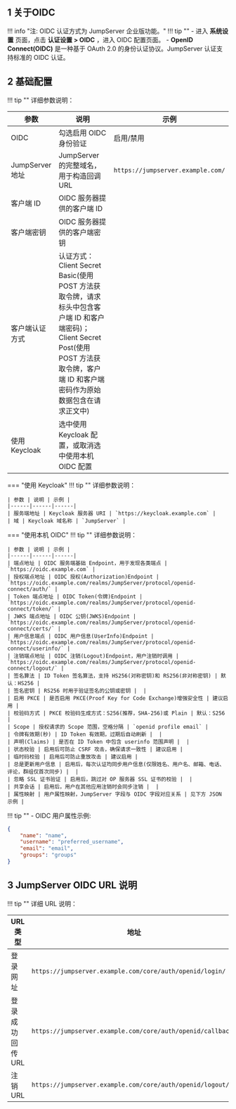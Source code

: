 ## 1 关于OIDC

!!! info "注: OIDC 认证方式为 JumpServer 企业版功能。"
!!! tip ""
    - 进入 **系统设置** 页面，点击 **认证设置 > OIDC** ，进入 OIDC 配置页面。
    - **OpenID Connect(OIDC)** 是一种基于 OAuth 2.0 的身份认证协议。JumpServer 认证支持标准的 OIDC 认证。

## 2 基础配置
!!! tip ""
    详细参数说明：

| 参数 | 说明 | 示例 |
|------|------|------|
| OIDC | 勾选启用 OIDC 身份验证 | 启用/禁用 |
| JumpServer 地址 | JumpServer 的完整域名，用于构造回调 URL | `https://jumpserver.example.com/` |
| 客户端 ID | OIDC 服务器提供的客户端 ID |  |
| 客户端密钥 | OIDC 服务器提供的客户端密钥 |  |
| 客户端认证方式 | 认证方式：Client Secret Basic(使用 POST 方法获取令牌，请求标头中包含客户端 ID 和客户端密码)；Client Secret Post(使用 POST 方法获取令牌，客户端 ID 和客户端密码作为原始数据包含在请求正文中) |  |
| 使用 Keycloak | 选中使用 Keycloak 配置，或取消选中使用本机 OIDC 配置 |  |

=== "使用 Keycloak"
    !!! tip ""
        详细参数说明：

    | 参数 | 说明 | 示例 |
    |------|------|------|
    | 服务端地址 | Keycloak 服务器 URI | `https://keycloak.example.com` |
    | 域 | Keycloak 域名称 | `JumpServer` |


=== "使用本机 OIDC"
    !!! tip ""
        详细参数说明：

    | 参数 | 说明 | 示例 |
    |------|------|------|
    | 端点地址 | OIDC 服务端基础 Endpoint，用于发现各类端点 | `https://oidc.example.com` |
    | 授权端点地址 | OIDC 授权(Authorization)Endpoint | `https://oidc.example.com/realms/JumpServer/protocol/openid-connect/auth/` |
    | Token 端点地址 | OIDC Token(令牌)Endpoint | `https://oidc.example.com/realms/JumpServer/protocol/openid-connect/token/` |
    | JWKS 端点地址 | OIDC 公钥(JWKS)Endpoint | `https://oidc.example.com/realms/JumpServer/protocol/openid-connect/certs/` |
    | 用户信息端点 | OIDC 用户信息(UserInfo)Endpoint | `https://oidc.example.com/realms/JumpServer/protocol/openid-connect/userinfo/` |
    | 注销端点地址 | OIDC 注销(Logout)Endpoint，用户注销时调用 | `https://oidc.example.com/realms/JumpServer/protocol/openid-connect/logout/` |
    | 签名算法 | ID Token 签名算法，支持 HS256(对称密钥)和 RS256(非对称密钥) | 默认：HS256 |
    | 签名密钥 | RS256 时用于验证签名的公钥或密钥 |  |
    | 启用 PKCE | 是否启用 PKCE(Proof Key for Code Exchange)增强安全性 | 建议启用 |
    | 校验码方式 | PKCE 校验码生成方式：S256(推荐，SHA-256)或 Plain | 默认：S256 |
    | Scope | 授权请求的 Scope 范围，空格分隔 | `openid profile email` |
    | 令牌有效期(秒) | ID Token 有效期，过期后自动刷新 |  |
    | 声明(Claims) | 是否在 ID Token 中包含 userinfo 范围声明 |  |
    | 状态校验 | 启用后可防止 CSRF 攻击，确保请求一致性 | 建议启用 |
    | 临时码校验 | 启用后可防止重放攻击 | 建议启用 |
    | 总是更新用户信息 | 启用后，每次认证均同步用户信息(仅限姓名、用户名、邮箱、电话、评论，群组仅首次同步) |  |
    | 忽略 SSL 证书验证 | 启用后，跳过对 OP 服务器 SSL 证书的校验 |  |
    | 共享会话 | 启用后，用户在其他应用注销时会同步注销 |  |
    | 属性映射 | 用户属性映射，JumpServer 字段与 OIDC 字段对应关系 | 见下方 JSON 示例 |

!!! tip ""
    - OIDC 用户属性示例:

``` json
{  
	"name": "name",  
	"username": "preferred_username",  
	"email": "email",  
	"groups": "groups"
}
```

## 3 JumpServer OIDC URL 说明

!!! tip ""
    详细 URL 说明：

| URL 类型 | 地址 | 说明 |
|----------|------|------|
| 登录网址 | `https://jumpserver.example.com/core/auth/openid/login/` | OIDC 登录入口地址 |
| 登录成功回传 URL | `https://jumpserver.example.com/core/auth/openid/callback/` | OIDC 登录成功后的回调地址 |
| 注销 URL | `https://jumpserver.example.com/core/auth/openid/logout/` | OIDC 注销地址 |
